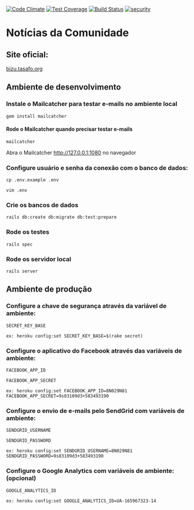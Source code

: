 [![Code Climate](https://codeclimate.com/github/tasafo/bizusafo/badges/gpa.svg)](https://codeclimate.com/github/tasafo/bizusafo) [![Test Coverage](https://codeclimate.com/github/tasafo/bizusafo/badges/coverage.svg)](https://codeclimate.com/github/tasafo/bizusafo/coverage) [![Build Status](https://travis-ci.org/tasafo/bizusafo.svg?branch=master)](https://travis-ci.org/tasafo/bizusafo) [![security](https://hakiri.io/github/tasafo/bizusafo/master.svg)](https://hakiri.io/github/tasafo/bizusafo/master)

# Notícias da Comunidade

## Site oficial:
[bizu.tasafo.org](https://bizu.tasafo.org)

## Ambiente de desenvolvimento

### Instale o Mailcatcher para testar e-mails no ambiente local
    gem install mailcatcher

#### Rode o Mailcatcher quando precisar testar e-mails
    mailcatcher

Abra o Mailcatcher http://127.0.0.1:1080 no navegador

### Configure usuário e senha da conexão com o banco de dados:
    cp .env.example .env

    vim .env

### Crie os bancos de dados
    rails db:create db:migrate db:test:prepare

### Rode os testes
    rails spec

### Rode os servidor local
    rails server

## Ambiente de produção

### Configure a chave de segurança através da variável de ambiente:
    SECRET_KEY_BASE

    ex: heroku config:set SECRET_KEY_BASE=$(rake secret)

### Configure o aplicativo do Facebook através das variáveis de ambiente:
    FACEBOOK_APP_ID

    FACEBOOK_APP_SECRET

    ex: heroku config:set FACEBOOK_APP_ID=8N029N81 FACEBOOK_APP_SECRET=9s83109d3+583493190

### Configure o envio de e-mails pelo SendGrid com variáveis de ambiente:
    SENDGRID_USERNAME

    SENDGRID_PASSWORD

    ex: heroku config:set SENDGRID_USERNAME=8N029N81 SENDGRID_PASSWORD=9s83109d3+583493190

### Configure o Google Analytics com variáveis de ambiente: (opcional)
    GOOGLE_ANALYTICS_ID

    ex: heroku config:set GOOGLE_ANALYTICS_ID=UA-165967323-14

